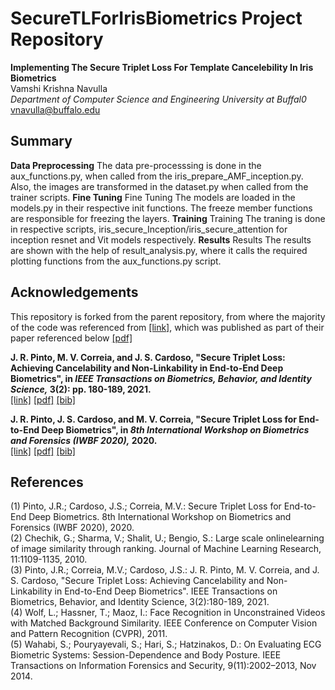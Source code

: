 # SecureTLForIrisBiometrics Project Repository

**Implementing The Secure Triplet Loss For Template Cancelebility In Iris Biometrics**    
Vamshi Krishna Navulla    
*Department of Computer Science and Engineering University at Buffal0*   
vnavulla@buffalo.edu

## Summary
**Data Preprocessing** 
The data pre-processsing is done in the aux_functions.py, when called from the iris_prepare_AMF_inception.py. Also, the images are transformed in the dataset.py when called from the trainer scripts.
**Fine Tuning**
Fine Tuning The models are loaded in the models.py in their respective init functions. The freeze member functions are responsible for freezing the layers.
**Training**
Training The traning is done in respective scripts, iris_secure_Inception/iris_secure_attention for inception resnet and Vit models respectively.
**Results**
Results The results are shown with the help of result_analysis.py, where it calls the required plotting functions from the aux_functions.py script.

## Acknowledgements
This repository is forked from the parent repository, from where the majority of the code was referenced from [[link]](https://github.com/jtrpinto/SecureTL),  which was published as part of their paper referenced below [[pdf]](https://jtrpinto.github.io/files/pdf/jpinto2021tbiom.pdf)

**J. R. Pinto, M. V. Correia, and J. S. Cardoso, "Secure Triplet Loss: Achieving Cancelability and Non-Linkability in End-to-End Deep Biometrics", in *IEEE Transactions on Biometrics, Behavior, and Identity Science,* 3(2): pp. 180-189, 2021.**    
[[link]](https://ieeexplore.ieee.org/document/9302588) [[pdf]](https://jtrpinto.github.io/files/pdf/jpinto2021tbiom.pdf) [[bib]](https://jtrpinto.github.io/files/bibtex/jpinto2021tbiom.bib)    

**J. R. Pinto, J. S. Cardoso, and M. V. Correia, "Secure Triplet Loss for End-to-End Deep Biometrics", in *8th International Workshop on Biometrics and Forensics (IWBF 2020),* 2020.**    
[[link]](https://ieeexplore.ieee.org/document/9107958) [[pdf]](https://jtrpinto.github.io/files/pdf/jpinto2020iwbf.pdf) [[bib]](https://jtrpinto.github.io/files/bibtex/jpinto2020iwbf1.bib)

## References
(1) Pinto, J.R.; Cardoso, J.S.; Correia, M.V.: Secure Triplet Loss for End-to-End Deep Biometrics. 8th International Workshop on Biometrics and Forensics (IWBF 2020), 2020.    
(2) Chechik, G.; Sharma, V.; Shalit, U.; Bengio, S.: Large scale onlinelearning of image similarity through ranking. Journal of Machine Learning Research, 11:1109-1135, 2010.    
(3) Pinto, J.R.; Correia, M.V.; Cardoso, J.S.: J. R. Pinto, M. V. Correia, and J. S. Cardoso, "Secure Triplet Loss: Achieving Cancelability and Non-Linkability in End-to-End Deep Biometrics". IEEE Transactions on Biometrics, Behavior, and Identity Science, 3(2):180-189, 2021.    
(4) Wolf, L.; Hassner, T.; Maoz, I.: Face Recognition in Unconstrained Videos with Matched Background Similarity. IEEE Conference on Computer Vision and Pattern Recognition (CVPR), 2011.    
(5) Wahabi, S.; Pouryayevali, S.; Hari, S.; Hatzinakos, D.: On Evaluating ECG Biometric Systems: Session-Dependence and Body Posture. IEEE Transactions on Information Forensics and Security, 9(11):2002–2013, Nov 2014. 






